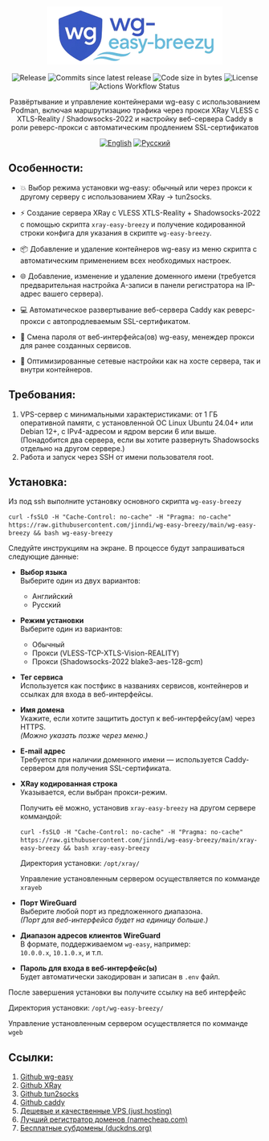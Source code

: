 <p align="center">
<img alt="wg-easy-breezy" src="/logo.webp">
</p>

<p align="center">
<img alt="Release" src="https://img.shields.io/github/v/release/jinndi/wg-easy-breezy">
<img alt="Commits since latest release" src="https://img.shields.io/github/commits-since/jinndi/wg-easy-breezy/latest">
<img alt="Code size in bytes" src="https://img.shields.io/github/languages/code-size/jinndi/wg-easy-breezy">
<img alt="License" src="https://img.shields.io/github/license/jinndi/wg-easy-breezy">
<img alt="Actions Workflow Status" src="https://img.shields.io/github/actions/workflow/status/jinndi/wg-easy-breezy/docker-publish.yml">
</p>

<p align="center">
Развёртывание и управление контейнерами wg-easy с использованием Podman, включая маршрутизацию трафика через прокси XRay VLESS с XTLS-Reality / Shadowsocks-2022 и настройку веб-сервера Caddy в роли реверс-прокси с автоматическим продлением SSL-сертификатов
</p>

<p align="center">
  <a href="/README.md"><img alt="English" src="https://img.shields.io/badge/English-d9d9d9"></a>
  <a href="/README-ru.md"><img alt="Русский" src="https://img.shields.io/badge/%D0%A0%D1%83%D1%81%D1%81%D0%BA%D0%B8%D0%B9-d9d9d9"></a>
</p>

## Особенности:

- 💥 Выбор режима установки wg-easy: обычный или через прокси к другому серверу с использованием XRay -> tun2socks.

- ⚡️ Создание сервера XRay с VLESS XTLS-Reality + Shadowsocks-2022 с помощью скрипта `xray-easy-breezy` и получение кодированной строки конфига для указания в скрипте `wg-easy-breezy`.

- 📦 Добавление и удаление контейнеров wg-easy из меню скрипта с автоматическим применением всех необходимых настроек.

- 🌐 Добавление, изменение и удаление доменного имени (требуется предварительная настройка A-записи в панели регистратора на IP-адрес вашего сервера).

- 💻 Автоматическое развертывание веб-сервера Caddy как реверс-прокси с автопродлеваемым SSL-сертификатом.

- 🔑 Смена пароля от веб-интерфейса(ов) wg-easy, менеждер прокси для ранее созданных сервисов.

- 🚀 Оптимизированные сетевые настройки как на хосте сервера, так и внутри контейнеров.

## Требования:

1. VPS-сервер с минимальными характеристиками: от 1 ГБ оперативной памяти, с установленной ОС Linux Ubuntu 24.04+ или Debian 12+, с IPv4-адресом и ядром версии 6 или выше. (Понадобится два сервера, если вы хотите развернуть Shadowsocks отдельно на другом сервере.)
2. Работа и запуск через SSH от имени пользователя root.

## Установка:

Из под ssh выполните установку основного скрипта `wg-easy-breezy`

```
curl -fsSLO -H "Cache-Control: no-cache" -H "Pragma: no-cache" https://raw.githubusercontent.com/jinndi/wg-easy-breezy/main/wg-easy-breezy && bash wg-easy-breezy
```

Следуйте инструкциям на экране. В процессе будут запрашиваться следующие данные:

- **Выбор языка**  
  Выберите один из двух вариантов:
  - Английский
  - Русский

- **Режим установки**  
  Выберите один из вариантов:
  - Обычный
  - Прокси (VLESS-TCP-XTLS-Vision-REALITY)
  - Прокси (Shadowsocks-2022 blake3-aes-128-gcm)

- **Тег сервиса**  
  Используется как постфикс в названиях сервисов, контейнеров и ссылках для входа в веб-интерфейсы.

- **Имя домена**  
  Укажите, если хотите защитить доступ к веб-интерфейсу(ам) через HTTPS.  
  *(Можно указать позже через меню.)*

- **E-mail адрес**  
  Требуется при наличии доменного имени — используется Caddy-сервером для получения SSL-сертификата.

- **XRay кодированная строка**  
  Указывается, если выбран прокси-режим. 
  
  Получить её можно, установив `xray-easy-breezy` на другом сервере коммандой:

  ```
  curl -fsSLO -H "Cache-Control: no-cache" -H "Pragma: no-cache" https://raw.githubusercontent.com/jinndi/wg-easy-breezy/main/xray-easy-breezy && bash xray-easy-breezy
  ```
  Директория установки: `/opt/xray/`
  
  Управление установленным сервером осуществляется по комманде `xrayeb`

- **Порт WireGuard**  
  Выберите любой порт из предложенного диапазона.  
  *(Порт для веб-интерфейса будет на единицу больше.)*

- **Диапазон адресов клиентов WireGuard**  
  В формате, поддерживаемом `wg-easy`, например:  
  `10.0.0.x`, `10.1.0.x`, и т.п.

- **Пароль для входа в веб-интерфейс(ы)**  
  Будет автоматически закодирован и записан в `.env` файл.

После завершения установки вы получите ссылку на веб интерфейс

Директория установки: `/opt/wg-easy-breezy/`

Управление установленным сервером осуществляется по комманде `wgeb`



## Ссылки:
1. [Github wg-easy](https://github.com/wg-easy/wg-easy)
2. [Github XRay](https://github.com/XTLS/Xray-core)
3. [Github tun2socks](https://github.com/xjasonlyu/tun2socks)
4. [Github caddy](https://github.com/caddyserver/caddy)
5. [Дешевые и качественные VPS (just.hosting)](https://just.hosting/?ref=231025)
6. [Лучший регистратор доменов (namecheap.com)](https://www.namecheap.com)
7. [Бесплатные субдомены (duckdns.org)](https://www.duckdns.org)

